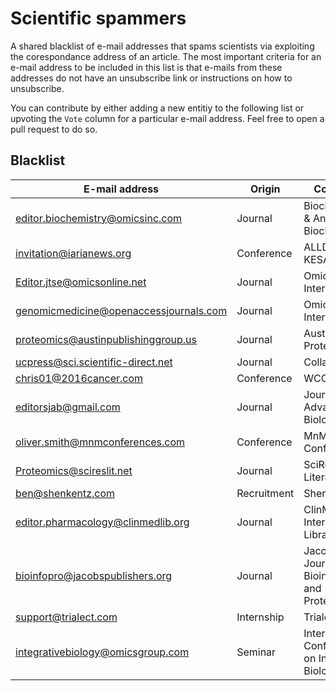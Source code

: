 # Scientific spammers
A shared blacklist of e-mail addresses that spams scientists via exploiting the corespondance address of an article.
The most important criteria for an e-mail address to be included in this list is that e-mails from these addresses do not have an unsubscribe link or instructions on how to unsubscribe.

You can contribute by either adding a new entitiy to the following list or upvoting the `Vote` column for a particular e-mail address. Feel free to open a pull request to do so.

## Blacklist

| E-mail address | Origin | Comment | Vote | 
| -------------- | ------ | ------- | ---- |
| editor.biochemistry@omicsinc.com | Journal | Biochemistry & Analytical Biochemistry | 1 |
| invitation@iarianews.org | Conference | ALLDATA, KESA 2016 | 1 |
| Editor.jtse@omicsonline.net | Journal | Omics International | 1 |
| genomicmedicine@openaccessjournals.com | Journal | Omics International | 1 |
| proteomics@austinpublishinggroup.us | Journal | Austin Proteomics | 1 |
| ucpress@sci.scientific-direct.net | Journal | Collabra | 1 |
| chris01@2016cancer.com | Conference | WCC Korea | 1 |
| editorsjab@gmail.com | Journal | Journal of Advances in Biology | 1 |
| oliver.smith@mnmconferences.com | Conference | MnM Conferences | 1 |
| Proteomics@scireslit.net | Journal | SciRes Literature | 1 |
| ben@shenkentz.com | Recruitment | Shen Kentz | 1 |
| editor.pharmacology@clinmedlib.org | Journal |  ClinMed International Library | 1 |
| bioinfopro@jacobspublishers.org | Journal | Jacobs Journal of Bioinformatics and Proteomics | 1 |
| support@trialect.com | Internship | Trialect | 1 |
| integrativebiology@omicsgroup.com | Seminar | International Conference on Integrative Biology | 1 |
